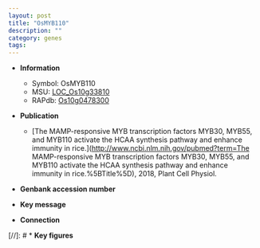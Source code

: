 ```yaml
---
layout: post
title: "OsMYB110"
description: ""
category: genes
tags: 
---
```


* **Information**  
    + Symbol: OsMYB110  
    + MSU: [LOC_Os10g33810](http://rice.uga.edu/cgi-bin/ORF_infopage.cgi?orf=LOC_Os10g33810)  
    + RAPdb: [Os10g0478300](https://rapdb.dna.affrc.go.jp/locus/?name=Os10g0478300)  

* **Publication**  
    + [The MAMP-responsive MYB transcription factors MYB30, MYB55, and MYB110 activate the HCAA synthesis pathway and enhance immunity in rice.](http://www.ncbi.nlm.nih.gov/pubmed?term=The MAMP-responsive MYB transcription factors MYB30, MYB55, and MYB110 activate the HCAA synthesis pathway and enhance immunity in rice.%5BTitle%5D), 2018, Plant Cell Physiol.

* **Genbank accession number**  

* **Key message**  

* **Connection**  

[//]: # * **Key figures**  


